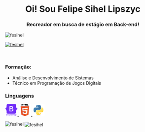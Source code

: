 <h1 align="center">Oi! Sou Felipe Sihel Lipszyc</h1>
<h3 align="center">Recreador em busca de estágio em Back-end!</h3>

<p align="left"> <img src="https://komarev.com/ghpvc/?username=fesihel&label=Profile%20views&color=0e75b6&style=flat" alt="fesihel" /> </p>

<p align="left"> <a href="https://github.com/ryo-ma/github-profile-trophy"><img src="https://github-profile-trophy.vercel.app/?username=fesihel" alt="fesihel" /></a> </p>

<p align="left"> <a href="https://twitter.com/" target="blank"><img src="https://img.shields.io/twitter/follow/?logo=twitter&style=for-the-badge" alt="" /></a> </p>

<p align="left">
</p>

<h3>Formação:</h3>
<ul>
  <li>Análise e Desenvolvimento de Sistemas</li>
  <li>Técnico em Programação de Jogos Digitais</li>
</ul>

<h3 align="left">Linguagens</h3>
<p align="left"> <a href="https://getbootstrap.com" target="_blank" rel="noreferrer"> <img src="https://raw.githubusercontent.com/devicons/devicon/master/icons/bootstrap/bootstrap-plain-wordmark.svg" alt="bootstrap" width="40" height="40"/> </a> <a href="https://www.w3.org/html/" target="_blank" rel="noreferrer"> <img src="https://raw.githubusercontent.com/devicons/devicon/master/icons/html5/html5-original-wordmark.svg" alt="html5" width="40" height="40"/> </a> <a href="https://www.python.org" target="_blank" rel="noreferrer"> <img src="https://raw.githubusercontent.com/devicons/devicon/master/icons/python/python-original.svg" alt="python" width="40" height="40"/> </a> </p>
<p><img align="left" src="https://github-readme-stats.vercel.app/api/top-langs?username=fesihel&show_icons=true&locale=en&layout=compact" alt="fesihel" /></p>
<p>&nbsp;<img align="center" src="https://github-readme-stats.vercel.app/api?username=fesihel&show_icons=true&locale=en" alt="fesihel" /></p>


